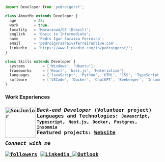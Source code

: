 ```js
import Developer from 'pedroigorsf';

class AboutMe extends Developer {
  age        = 28;
  work       = true;
  locality   = 'Maracanaú/CE (Brazil)';
  english    = 'Basic to Intermediate';
  name       = 'Pedro Igor Saraiva Ferreira';
  email      = 'pedroigorsaraivaferreira@live.com';
  linkedin   = 'https://www.linkedin.com/in/pedroigorsf/';
}

class Skills extends Developer {
  systems        = ['Windows', 'Ubuntu'];
  frameworks     = ['React', 'Nest.js', 'Materialize'];
  languages      = ['JavaScript', 'Python', 'HTML', 'CSS', 'TypeScript', 'C#', 'SQL'];
  software       = ['VSCode', 'Docker', 'ChatGPT', 'Beekeeper', 'Insomnia', 'Discord'];
}

```

<h3> Work Experiences <h3/>

<samp>
	
[<img align="left" width="100x" alt="SouJunior" src="https://avatars.githubusercontent.com/u/110061412?s=200&v=4"/>](https://github.com/SouJunior)

*Back-end Developer* (Volunteer project) \
Languages ​​and Technologies: `Javascript`, `Typescript`, `Nest.js`, `Docker`, `Postgres`, `Insomnia`\
Featured projects: [Website](https://github.com/SouJunior)
	 
*Connect with me*
 <div align="center"  class="icons-social" style="margin-left: 10px;">
</div>


<a href="https://github.com/pedroigorsf?tab=followers">
<img alt="followers" title="Follow me on Github" src="https://custom-icon-badges.herokuapp.com/github/followers/pedroigorsf?color=236ad3&labelColor=1155ba&style=for-the-badge&logo=person-add&label=Follow&logoColor=white"/></a>

<a href="https://www.linkedin.com/in/pisf/">  
<img src="https://img.shields.io/badge/LinkedIn-0077B5?style=for-the-badge&logo=linkedin&logoColor=white" alt="Linkedin">
</a>

<a href="mailto:pedroigorsaraivaferreira@live.com">
<img src="https://img.shields.io/badge/Microsoft_Outlook-0078D4?style=for-the-badge&logo=microsoft-outlook&logoColor=white" alt="Outlook">
</a>
<samp/>
